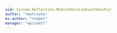 ```yaml
---
uid: System.Reflection.ModuleResolveEventHandler
author: "rpetrusha"
ms.author: "ronpet"
manager: "wpickett"
---
```

